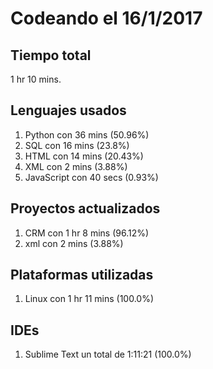 # Codeando el 16/1/2017

## Tiempo total
1 hr 10 mins.

## Lenguajes usados
1. Python con 36 mins (50.96%)
1. SQL con 16 mins (23.8%)
1. HTML con 14 mins (20.43%)
1. XML con 2 mins (3.88%)
1. JavaScript con 40 secs (0.93%)

## Proyectos actualizados
1. CRM con 1 hr 8 mins (96.12%)
1. xml con 2 mins (3.88%)

## Plataformas utilizadas
1. Linux con 1 hr 11 mins (100.0%)

## IDEs
1. Sublime Text un total de 1:11:21 (100.0%)

